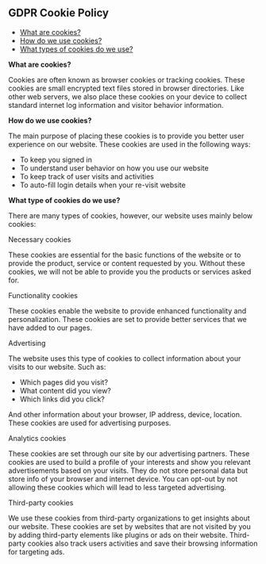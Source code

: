 ## GDPR Cookie Policy

*   [What are cookies?](#cookies_1)
*   [How do we use cookies?](#cookies_2)
*   [What types of cookies do we use?](#cookies_3)

**What are cookies?**

Cookies are often known as browser cookies or tracking cookies. These cookies are small encrypted text files stored in browser directories. Like other web servers, we also place these cookies on your device to collect standard internet log information and visitor behavior information.

**How do we use cookies?**

The main purpose of placing these cookies is to provide you better user experience on our website. These cookies are used in the following ways:

*   To keep you signed in
*   To understand user behavior on how you use our website
*   To keep track of user visits and activities
*   To auto-fill login details when your re-visit website

**What type of cookies do we use?**

There are many types of cookies, however, our website uses mainly below cookies:

Necessary cookies

These cookies are essential for the basic functions of the website or to provide the product, service or content requested by you. Without these cookies, we will not be able to provide you the products or services asked for.

Functionality cookies

These cookies enable the website to provide enhanced functionality and personalization. These cookies are set to provide better services that we have added to our pages.

Advertising

The website uses this type of cookies to collect information about your visits to our website. Such as:

*   Which pages did you visit?
*   What content did you view?
*   Which links did you click?

And other information about your browser, IP address, device, location. These cookies are used for advertising purposes.

Analytics cookies

These cookies are set through our site by our advertising partners. These cookies are used to build a profile of your interests and show you relevant advertisements based on your visits. They do not store personal data but store info of your browser and internet device. You can opt-out by not allowing these cookies which will lead to less targeted advertising.

Third-party cookies

We use these cookies from third-party organizations to get insights about our website. These cookies are set by websites that are not visited by you by adding third-party elements like plugins or ads on their website. Third-party cookies also track users activities and save their browsing information for targeting ads.
